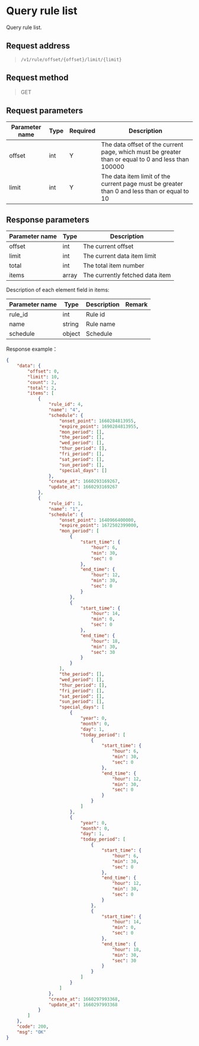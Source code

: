 # Query rule list

Query rule list.

## Request address

> `/v1/rule/offset/{offset}/limit/{limit}`

## Request method

> GET

## Request parameters

| Parameter name | Type | Required | Description                                                  |
| -------------- | ---- | -------- | ------------------------------------------------------------ |
| offset         | int  | Y        | The data offset of the current page, which must be greater than or equal to 0 and less than 100000 |
| limit          | int  | Y        | The data item limit of the current page must be greater than 0 and less than or equal to 10 |

## Response parameters

| Parameter name | Type  | Description                     |
| -------------- | ----- | ------------------------------- |
| offset         | int   | The current offset              |
| limit          | int   | The current data item limit     |
| total          | int   | The total item number           |
| items          | array | The currently fetched data item |

Description of each element field in items:

| **Parameter name** | **Type** | **Description** | **Remark** |
| ------------------ | -------- | --------------- | ---------- |
| rule_id            | int      | Rule id         |            |
| name               | string   | Rule name       |            |
| schedule           | object   | Schedule        |            |

Response example：

```json
{
    "data": {
        "offset": 0,
        "limit": 10,
        "count": 2,
        "total": 2,
        "items": [
            {
                "rule_id": 4,
                "name": "4",
                "schedule": {
                    "onset_point": 1660284813955,
                    "expire_point": 1690284813955,
                    "mon_period": [],
                    "the_period": [],
                    "wed_period": [],
                    "thur_period": [],
                    "fri_period": [],
                    "sat_period": [],
                    "sun_period": [],
                    "special_days": []
                },
                "create_at": 1660293169267,
                "update_at": 1660293169267
            },
            {
                "rule_id": 1,
                "name": "1",
                "schedule": {
                    "onset_point": 1640966400000,
                    "expire_point": 1672502399000,
                    "mon_period": [
                        {
                            "start_time": {
                                "hour": 6,
                                "min": 30,
                                "sec": 0
                            },
                            "end_time": {
                                "hour": 12,
                                "min": 30,
                                "sec": 0
                            }
                        },
                        {
                            "start_time": {
                                "hour": 14,
                                "min": 0,
                                "sec": 0
                            },
                            "end_time": {
                                "hour": 18,
                                "min": 30,
                                "sec": 30
                            }
                        }
                    ],
                    "the_period": [],
                    "wed_period": [],
                    "thur_period": [],
                    "fri_period": [],
                    "sat_period": [],
                    "sun_period": [],
                    "special_days": [
                        {
                            "year": 0,
                            "month": 0,
                            "day": 1,
                            "today_period": [
                                {
                                    "start_time": {
                                        "hour": 6,
                                        "min": 30,
                                        "sec": 0
                                    },
                                    "end_time": {
                                        "hour": 12,
                                        "min": 30,
                                        "sec": 0
                                    }
                                }
                            ]
                        },
                        {
                            "year": 0,
                            "month": 0,
                            "day": 1,
                            "today_period": [
                                {
                                    "start_time": {
                                        "hour": 6,
                                        "min": 30,
                                        "sec": 0
                                    },
                                    "end_time": {
                                        "hour": 12,
                                        "min": 30,
                                        "sec": 0
                                    }
                                },
                                {
                                    "start_time": {
                                        "hour": 14,
                                        "min": 0,
                                        "sec": 0
                                    },
                                    "end_time": {
                                        "hour": 18,
                                        "min": 30,
                                        "sec": 30
                                    }
                                }
                            ]
                        }
                    ]
                },
                "create_at": 1660297993368,
                "update_at": 1660297993368
            }
        ]
    },
    "code": 200,
    "msg": "OK"
}
```